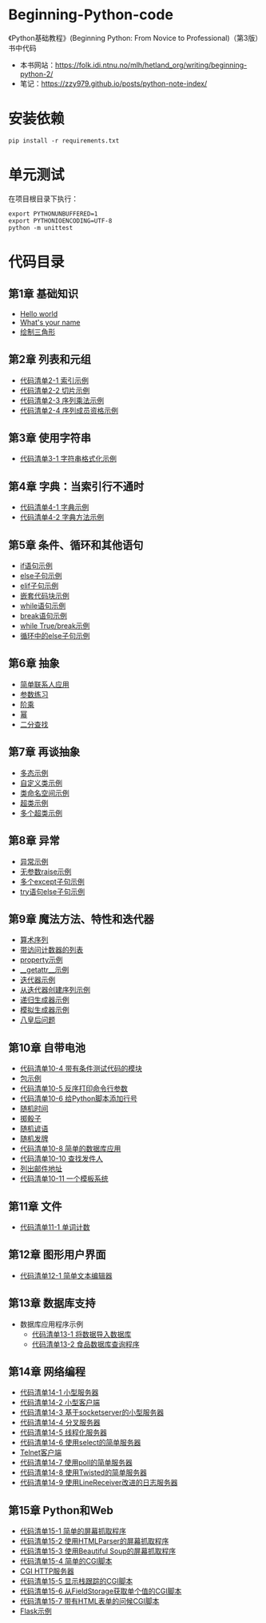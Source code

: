 # Beginning-Python-code
《Python基础教程》(Beginning Python: From Novice to Professional)（第3版）书中代码

* 本书网站：<https://folk.idi.ntnu.no/mlh/hetland_org/writing/beginning-python-2/>
* 笔记：<https://zzy979.github.io/posts/python-note-index/>

# 安装依赖
```shell
pip install -r requirements.txt
```

# 单元测试
在项目根目录下执行：

```shell
export PYTHONUNBUFFERED=1
export PYTHONIOENCODING=UTF-8
python -m unittest
```

# 代码目录
## 第1章 基础知识
* [Hello world](ch01/hello.py)
* [What's your name](ch01/whats_your_name.py)
* [绘制三角形](ch01/draw_triangle.py)

## 第2章 列表和元组
* [代码清单2-1 索引示例](ch02/indexing_example.py)
* [代码清单2-2 切片示例](ch02/slicing_example.py)
* [代码清单2-3 序列乘法示例](ch02/sequence_multiplication_example.py)
* [代码清单2-4 序列成员资格示例](ch02/sequence_membership_example.py)

## 第3章 使用字符串
* [代码清单3-1 字符串格式化示例](ch03/string_formatting_example.py)

## 第4章 字典：当索引行不通时
* [代码清单4-1 字典示例](ch04/dictionary_example.py)
* [代码清单4-2 字典方法示例](ch04/dictionary_method_example.py)

## 第5章 条件、循环和其他语句
* [if语句示例](ch05/if_statement_example.py)
* [else子句示例](ch05/else_clause_example.py)
* [elif子句示例](ch05/elif_clause_example.py)
* [嵌套代码块示例](ch05/nested_blocks_example.py)
* [while语句示例](ch05/while_statement_example.py)
* [break语句示例](ch05/break_statement_example.py)
* [while True/break示例](ch05/while_true_break_idiom_example.py)
* [循环中的else子句示例](ch05/else_clause_in_loop_example.py)

## 第6章 抽象
* [简单联系人应用](ch06/simple_contacts.py)
* [参数练习](ch06/parameter_practice.py)
* [阶乘](ch06/factorial.py)
* [幂](ch06/power.py)
* [二分查找](ch06/binary_search.py)

## 第7章 再谈抽象
* [多态示例](ch07/polymorphism_example.py)
* [自定义类示例](ch07/person.py)
* [类命名空间示例](ch07/member_counter.py)
* [超类示例](ch07/filters.py)
* [多个超类示例](ch07/talking_calculator.py)

## 第8章 异常
* [异常示例](ch08/exception_example.py)
* [无参数raise示例](ch08/muffled_calculator.py)
* [多个except子句示例](ch08/except_clause_example.py)
* [try语句else子句示例](ch08/try_else_clause_example.py)

## 第9章 魔法方法、特性和迭代器
* [算术序列](ch09/arithseq.py)
* [带访问计数器的列表](ch09/counter_list.py)
* [property示例](ch09/rectangle_property.py)
* [\_\_getattr\_\_示例](ch09/rectangle_getattr.py)
* [迭代器示例](ch09/fibonacci_iterator.py)
* [从迭代器创建序列示例](ch09/test_iterator.py)
* [递归生成器示例](ch09/flatten.py)
* [模拟生成器示例](ch09/non_generator_flatten.py)
* [八皇后问题](ch09/queens.py)

## 第10章 自带电池
* [代码清单10-4 带有条件测试代码的模块](ch10/hello4.py)
* [包示例](ch10/drawing)
* [代码清单10-5 反序打印命令行参数](ch10/reverseargs.py)
* [代码清单10-6 给Python脚本添加行号](ch10/numberlines.py)
* [随机时间](ch10/random_time.py)
* [掷骰子](ch10/throw_dice.py)
* [随机谚语](ch10/random_fortune.py)
* [随机发牌](ch10/deal_cards.py)
* [代码清单10-8 简单的数据库应用](ch10/database.py)
* [代码清单10-10 查找发件人](ch10/find_sender.py)
* [列出邮件地址](ch10/list_email_addresses.py)
* [代码清单10-11 一个模板系统](ch10/templates.py)

## 第11章 文件
* [代码清单11-1 单词计数](ch11/wordcount.py)

## 第12章 图形用户界面
* [代码清单12-1 简单文本编辑器](ch12/text_editor.py)

## 第13章 数据库支持
* 数据库应用程序示例
  * [代码清单13-1 将数据导入数据库](ch13/importdata.py)
  * [代码清单13-2 食品数据库查询程序](ch13/food_query.py)

## 第14章 网络编程
* [代码清单14-1 小型服务器](ch14/minimal_server.py)
* [代码清单14-2 小型客户端](ch14/minimal_client.py)
* [代码清单14-3 基于socketserver的小型服务器](ch14/socketserver_minimal_server.py)
* [代码清单14-4 分叉服务器](ch14/forking_server.py)
* [代码清单14-5 线程化服务器](ch14/threading_server.py)
* [代码清单14-6 使用select的简单服务器](ch14/select_server.py)
* [Telnet客户端](ch14/telnet_client.py)
* [代码清单14-7 使用poll的简单服务器](ch14/poll_server.py)
* [代码清单14-8 使用Twisted的简单服务器](ch14/twisted_server.py)
* [代码清单14-9 使用LineReceiver改进的日志服务器](ch14/twisted_line_server.py)

## 第15章 Python和Web
* [代码清单15-1 简单的屏幕抓取程序](ch15/scrape_python_jobs.py)
* [代码清单15-2 使用HTMLParser的屏幕抓取程序](ch15/scrape_python_jobs_html_parser.py)
* [代码清单15-3 使用Beautiful Soup的屏幕抓取程序](ch15/scrape_python_jobs_bs.py)
* [代码清单15-4 简单的CGI脚本](ch15/cgi-bin/simple1.cgi)
* [CGI HTTP服务器](ch15/cgi_server.py)
* [代码清单15-5 显示栈跟踪的CGI脚本](ch15/cgi-bin/faulty.cgi)
* [代码清单15-6 从FieldStorage获取单个值的CGI脚本](ch15/cgi-bin/simple2.cgi)
* [代码清单15-7 带有HTML表单的问候CGI脚本](ch15/cgi-bin/simple3.cgi)
* [Flask示例](ch15/powers.py)
